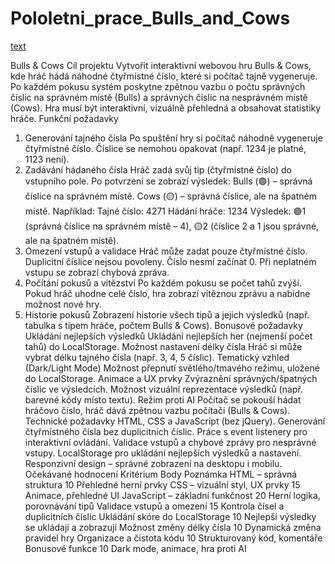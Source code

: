 # Pololetni_prace_Bulls_and_Cows
 
 [text](https://www.remnote.com/a/Seznam-projektu/67a09c942d1d3b8343d49e4b)

Bulls & Cows
Cíl projektu
Vytvořit interaktivní webovou hru Bulls & Cows, kde hráč hádá náhodné čtyřmístné číslo, které si počítač tajně vygeneruje. Po každém pokusu systém poskytne zpětnou vazbu o počtu správných číslic na správném místě (Bulls) a správných číslic na nesprávném místě (Cows). Hra musí být interaktivní, vizuálně přehledná a obsahovat statistiky hráče.
Funkční požadavky
1. Generování tajného čísla
Po spuštění hry si počítač náhodně vygeneruje čtyřmístné číslo.
Číslice se nemohou opakovat (např. 1234 je platné, 1123 není).
2. Zadávání hádaného čísla
Hráč zadá svůj tip (čtyřmístné číslo) do vstupního pole.
Po potvrzení se zobrazí výsledek:
Bulls (🟢) – správná číslice na správném místě.
Cows (🟡) – správná číslice, ale na špatném místě.
Například:
Tajné číslo: 4271
Hádání hráče: 1234
Výsledek: 🟢1 (správná číslice na správném místě – 4), 🟡2 (číslice 2 a 1 jsou správné, ale na špatném místě).
3. Omezení vstupů a validace
Hráč může zadat pouze čtyřmístné číslo.
Duplicitní číslice nejsou povoleny.
Číslo nesmí začínat 0. 
Při neplatném vstupu se zobrazí chybová zpráva.
4. Počítání pokusů a vítězství
Po každém pokusu se počet tahů zvýší.
Pokud hráč uhodne celé číslo, hra zobrazí vítěznou zprávu a nabídne možnost nové hry.
5. Historie pokusů
Zobrazení historie všech tipů a jejich výsledků (např. tabulka s tipem hráče, počtem Bulls & Cows).
Bonusové požadavky
Ukládání nejlepších výsledků
Ukládání nejlepších her (nejmenší počet tahů) do LocalStorage.
Možnost nastavení délky čísla
Hráč si může vybrat délku tajného čísla (např. 3, 4, 5 číslic).
Tematický vzhled (Dark/Light Mode)
Možnost přepnutí světlého/tmavého režimu, uložené do LocalStorage.
Animace a UX prvky
Zvýraznění správných/špatných číslic ve výsledcích.
Možnost vizuální reprezentace výsledků (např. barevné kódy místo textu).
Režim proti AI
Počítač se pokouší hádat hráčovo číslo, hráč dává zpětnou vazbu počítači (Bulls & Cows).
Technické požadavky
HTML, CSS a JavaScript (bez jQuery).
Generování čtyřmístného čísla bez duplicitních číslic.
Práce s event listenery pro interaktivní ovládání.
Validace vstupů a chybové zprávy pro nesprávné vstupy.
LocalStorage pro ukládání nejlepších výsledků a nastavení.
Responzivní design – správné zobrazení na desktopu i mobilu.
Očekávané hodnocení
Kritérium
Body
Poznámka
HTML – správná struktura
10
Přehledné herní prvky
CSS – vizuální styl, UX prvky
15
Animace, přehledné UI
JavaScript – základní funkčnost
20
Herní logika, porovnávání tipů
Validace vstupů a omezení
15
Kontrola čísel a duplicitních číslic
Ukládání skóre do LocalStorage
10
Nejlepší výsledky se ukládají a zobrazují
Možnost změny délky čísla
10
Dynamická změna pravidel hry
Organizace a čistota kódu
10
Strukturovaný kód, komentáře
Bonusové funkce
10
Dark mode, animace, hra proti AI